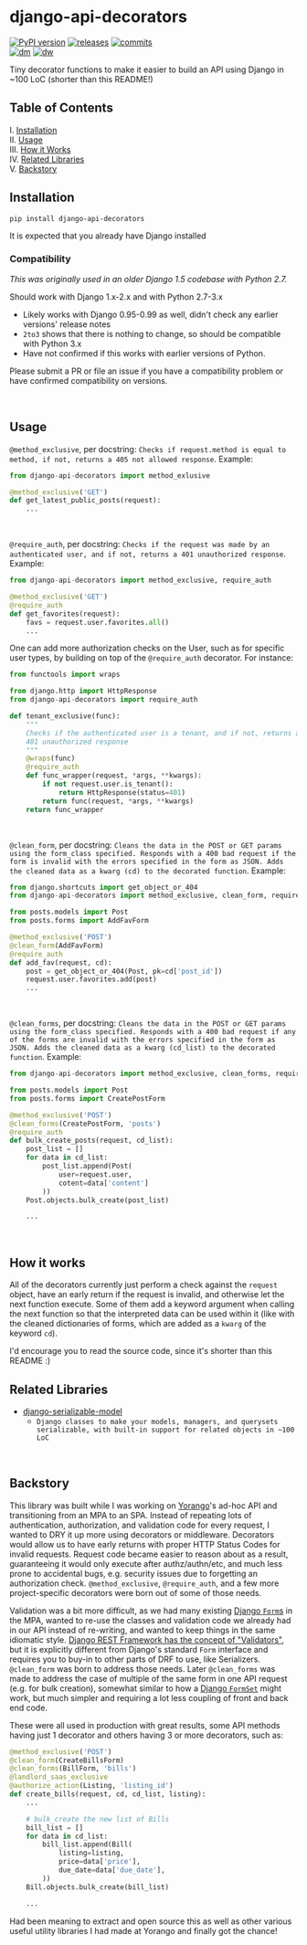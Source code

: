# django-api-decorators

<!-- releases / versioning -->
[![PyPI version](https://img.shields.io/pypi/v/django-api-decorators.svg)](https://pypi.org/project/django-api-decorators/)
[![releases](https://img.shields.io/github/tag-pre/agilgur5/django-api-decorators.svg)](https://github.com/agilgur5/django-api-decorators/releases)
[![commits](https://img.shields.io/github/commits-since/agilgur5/django-api-decorators/latest.svg)](https://github.com/agilgur5/django-api-decorators/commits/master)
<br><!-- downloads -->
[![dm](https://img.shields.io/pypi/dm/django-api-decorators.svg)](https://pypi.org/project/django-api-decorators/)
[![dw](https://img.shields.io/pypi/dw/django-api-decorators.svg)](https://pypi.org/project/django-api-decorators/)

Tiny decorator functions to make it easier to build an API using Django in ~100 LoC (shorter than this README!)

## Table of Contents

I. [Installation](#installation) <br />
II. [Usage](#usage) <br />
III. [How it Works](#how-it-works) <br />
IV. [Related Libraries](#related-libraries) <br />
V. [Backstory](#backstory)

## Installation

```shell
pip install django-api-decorators
```

It is expected that you already have Django installed

### Compatibility

_This was originally used in an older Django 1.5 codebase with Python 2.7._

Should work with Django 1.x-2.x and with Python 2.7-3.x

- Likely works with Django 0.95-0.99 as well, didn't check any earlier versions' release notes
- `2to3` shows that there is nothing to change, so should be compatible with Python 3.x
- Have not confirmed if this works with earlier versions of Python.

Please submit a PR or file an issue if you have a compatibility problem or have confirmed compatibility on versions.

<br>

## Usage

`@method_exclusive`, per docstring: `Checks if request.method is equal to method, if not, returns a 405 not allowed response`. Example:

```python
from django-api-decorators import method_exlusive

@method_exclusive('GET')
def get_latest_public_posts(request):
    ...

```

<br>

`@require_auth`, per docstring: `Checks if the request was made by an authenticated user, and if not, returns a 401 unauthorized response`. Example:

```python
from django-api-decorators import method_exclusive, require_auth

@method_exclusive('GET')
@require_auth
def get_favorites(request):
    favs = request.user.favorites.all()
    ...

```

One can add more authorization checks on the User, such as for specific user types,
by building on top of the `@require_auth` decorator. For instance:

```python
from functools import wraps

from django.http import HttpResponse
from django-api-decorators import require_auth

def tenant_exclusive(func):
    """
    Checks if the authenticated user is a tenant, and if not, returns a
    401 unauthorized response
    """
    @wraps(func)
    @require_auth
    def func_wrapper(request, *args, **kwargs):
        if not request.user.is_tenant():
            return HttpResponse(status=401)
        return func(request, *args, **kwargs)
    return func_wrapper
```

<br>

`@clean_form`, per docstring: `Cleans the data in the POST or GET params using the form_class specified. Responds with a 400 bad request if the form is invalid with the errors specified in the form as JSON. Adds the cleaned data as a kwarg (cd) to the decorated function`. Example:

```python
from django.shortcuts import get_object_or_404
from django-api-decorators import method_exclusive, clean_form, require_auth

from posts.models import Post
from posts.forms import AddFavForm

@method_exclusive('POST')
@clean_form(AddFavForm)
@require_auth
def add_fav(request, cd):
    post = get_object_or_404(Post, pk=cd['post_id'])
    request.user.favorites.add(post)
    ...

```

<br>

`@clean_forms`, per docstring: `Cleans the data in the POST or GET params using the form_class specified. Responds with a 400 bad request if any of the forms are invalid with the errors specified in the form as JSON. Adds the cleaned data as a kwarg (cd_list) to the decorated function`. Example:

```python
from django-api-decorators import method_exclusive, clean_forms, require_auth

from posts.models import Post
from posts.forms import CreatePostForm

@method_exclusive('POST')
@clean_forms(CreatePostForm, 'posts')
@require_auth
def bulk_create_posts(request, cd_list):
    post_list = []
    for data in cd_list:
        post_list.append(Post(
            user=request.user,
            cotent=data['content']
        ))
    Post.objects.bulk_create(post_list)

    ...

```

<br>

## How it works

All of the decorators currently just perform a check against the `request` object, have an early return if the request is invalid, and otherwise let the next function execute. Some of them add a keyword argument when calling the next function so that the interpreted data can be used within it (like with the cleaned dictionaries of forms, which are added as a `kwarg` of the keyword `cd`).

I'd encourage you to read the source code, since it's shorter than this README :)

## Related Libraries

- [django-serializable-model](https://github.com/agilgur5/django-serializable-model)
  - `Django classes to make your models, managers, and querysets serializable, with built-in support for related objects in ~100 LoC`

<br>

## Backstory

This library was built while I was working on [Yorango](https://github.com/Yorango)'s ad-hoc API and transitioning from an MPA to an SPA. Instead of repeating lots of authentication, authorization, and validation code for every request, I wanted to DRY it up more using decorators or middleware. Decorators would allow us to have early returns with proper HTTP Status Codes for invalid requests. Request code became easier to reason about as a result, guaranteeing it would only execute after authz/authn/etc, and much less prone to accidental bugs, e.g. security issues due to forgetting an authorization check. `@method_exclusive`, `@require_auth`, and a few more project-specific decorators were born out of some of those needs.

Validation was a bit more difficult, as we had many existing [Django `Form`s](https://docs.djangoproject.com/en/2.0/ref/forms/api/#django.forms.Form) in the MPA, wanted to re-use the classes and validation code we already had in our API instead of re-writing, and wanted to keep things in the same idiomatic style. [Django REST Framework has the concept of "Validators"](http://www.django-rest-framework.org/api-guide/validators/), but it is explicitly different from Django's standard `Form` interface and requires you to buy-in to other parts of DRF to use, like Serializers. `@clean_form` was born to address those needs. Later `@clean_forms` was made to address the case of multiple of the same form in one API request (e.g. for bulk creation), somewhat similar to how a [Django `FormSet`](https://docs.djangoproject.com/en/2.0/topics/forms/formsets/) might work, but much simpler and requiring a lot less coupling of front and back end code.

These were all used in production with great results, some API methods having just 1 decorator and others having 3 or more decorators, such as:

```python
@method_exclusive('POST')
@clean_form(CreateBillsForm)
@clean_forms(BillForm, 'bills')
@landlord_saas_exclusive
@authorize_action(Listing, 'listing_id')
def create_bills(request, cd, cd_list, listing):
    ...

    # bulk_create the new list of Bills
    bill_list = []
    for data in cd_list:
        bill_list.append(Bill(
            listing=listing,
            price=data['price'],
            due_date=data['due_date'],
        ))
    Bill.objects.bulk_create(bill_list)

    ...
```

Had been meaning to extract and open source this as well as other various useful utility libraries I had made at Yorango and finally got the chance!
